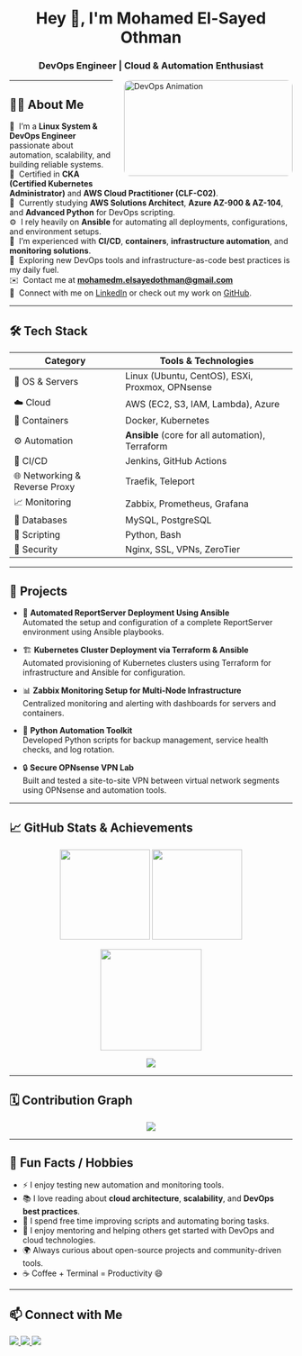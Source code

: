 <h1 align="center">Hey 👋, I'm Mohamed El-Sayed Othman</h1>
<h3 align="center">DevOps Engineer | Cloud & Automation Enthusiast</h3>

<img align="right" alt="DevOps Animation"
     width="300"
     height="170"
     src="https://raw.githubusercontent.com/MohamedEl-Sayed28/MohamedEl-Sayed28/main/devops.gif"
     style="object-fit: cover; border-radius:10px; margin-left:20px; margin-bottom:10px;">

---

## 👨‍💻 About Me

💼 &nbsp;I’m a **Linux System & DevOps Engineer** passionate about automation, scalability, and building reliable systems.\
🎯 &nbsp;Certified in **CKA (Certified Kubernetes Administrator)** and **AWS Cloud Practitioner (CLF-C02)**.\
🚀 &nbsp;Currently studying **AWS Solutions Architect**, **Azure AZ-900 & AZ-104**, and **Advanced Python** for DevOps scripting.\
⚙️ &nbsp;I rely heavily on **Ansible** for automating all deployments, configurations, and environment setups.\
🌱 &nbsp;I’m experienced with **CI/CD**, **containers**, **infrastructure automation**, and **monitoring solutions**.\
💬 &nbsp;Exploring new DevOps tools and infrastructure-as-code best practices is my daily fuel.\
✉️ &nbsp;Contact me at **mohamedm.elsayedothman@gmail.com**\
🤝 &nbsp;Connect with me on [LinkedIn](https://www.linkedin.com/in/mohamed-el-sayed-othman/) or check out my work on [GitHub](https://github.com/MohamedEl-Sayed28).

---

## 🛠️ Tech Stack

| Category | Tools & Technologies |
|-----------|----------------------|
| 🐧 OS & Servers | Linux (Ubuntu, CentOS), ESXi, Proxmox, OPNsense |
| ☁️ Cloud | AWS (EC2, S3, IAM, Lambda), Azure |
| 🐳 Containers | Docker, Kubernetes |
| ⚙️ Automation | **Ansible** (core for all automation), Terraform |
| 🧰 CI/CD | Jenkins, GitHub Actions |
| 🌐 Networking & Reverse Proxy | Traefik, Teleport |
| 📈 Monitoring | Zabbix, Prometheus, Grafana |
| 💾 Databases | MySQL, PostgreSQL |
| 🐍 Scripting | Python, Bash |
| 🔐 Security | Nginx, SSL, VPNs, ZeroTier |

---

## 🚀 Projects

- 🧩 **Automated ReportServer Deployment Using Ansible**  
  Automated the setup and configuration of a complete ReportServer environment using Ansible playbooks.

- 🏗️ **Kubernetes Cluster Deployment via Terraform & Ansible**  
  Automated provisioning of Kubernetes clusters using Terraform for infrastructure and Ansible for configuration.

- 📊 **Zabbix Monitoring Setup for Multi-Node Infrastructure**  
  Centralized monitoring and alerting with dashboards for servers and containers.

- 🧠 **Python Automation Toolkit**  
  Developed Python scripts for backup management, service health checks, and log rotation.

- 🔒 **Secure OPNsense VPN Lab**  
  Built and tested a site-to-site VPN between virtual network segments using OPNsense and automation tools.

---

## 📈 GitHub Stats & Achievements

<p align="center">
  <img src="https://github-readme-stats.vercel.app/api?username=MohamedEl-Sayed28&show_icons=true&theme=github_dark&hide_border=true&include_all_commits=true&count_private=true" height="160px"/>
  <img src="https://github-readme-stats.vercel.app/api/top-langs/?username=MohamedEl-Sayed28&layout=compact&theme=github_dark&hide_border=true" height="160px"/>
</p>

<p align="center">
  <img src="https://streak-stats.demolab.com/?user=MohamedEl-Sayed28&theme=github-dark-blue&hide_border=true" height="180px"/>
</p>

<p align="center">
  <img src="https://github-profile-trophy.vercel.app/?username=MohamedEl-Sayed28&theme=darkhub&no-frame=true&margin-w=10&row=1"/>
</p>

---

## 🗓️ Contribution Graph

<p align="center">
  <img src="https://github-readme-activity-graph.vercel.app/graph?username=MohamedEl-Sayed28&theme=github-dark&hide_border=true"/>
</p>

---

## 💬 Fun Facts / Hobbies

- ⚡ I enjoy testing new automation and monitoring tools.  
- 📚 I love reading about **cloud architecture**, **scalability**, and **DevOps best practices**.  
- 🧠 I spend free time improving scripts and automating boring tasks.  
- 🤝 I enjoy mentoring and helping others get started with DevOps and cloud technologies.  
- 🌍 Always curious about open-source projects and community-driven tools.
- ☕ Coffee + Terminal = Productivity 😄

---

## 📫 Connect with Me

<p align="left">
  <a href="https://www.linkedin.com/in/mohamed-el-sayed-othman/" target="_blank">
    <img src="https://img.shields.io/badge/LinkedIn-0077B5?style=for-the-badge&logo=linkedin&logoColor=white"/>
  </a>
  <a href="mailto:mohamedm.elsayedothman@gmail.com" target="_blank">
    <img src="https://img.shields.io/badge/Gmail-D14836?style=for-the-badge&logo=gmail&logoColor=white"/>
  </a>
  <a href="https://github.com/MohamedEl-Sayed28" target="_blank">
    <img src="https://img.shields.io/badge/GitHub-100000?style=for-the-badge&logo=github&logoColor=white"/>
  </a>
</p>
